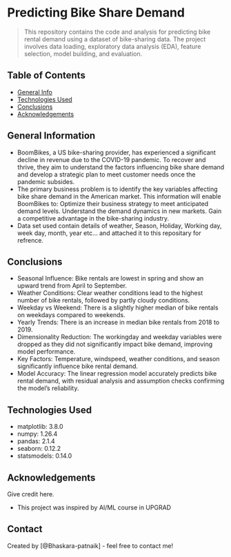 # Predicting Bike Share Demand
> This repository contains the code and analysis for predicting bike rental demand using a dataset of bike-sharing data. The project involves data loading, exploratory data analysis (EDA), feature selection, model building, and evaluation.


## Table of Contents
* [General Info](#general-information)
* [Technologies Used](#technologies-used)
* [Conclusions](#conclusions)
* [Acknowledgements](#acknowledgements)

<!-- You can include any other section that is pertinent to your problem -->

## General Information
- BoomBikes, a US bike-sharing provider, has experienced a significant decline in revenue due to the COVID-19 pandemic. To recover and thrive, they aim to understand the factors influencing bike share demand and develop a strategic plan to meet customer needs once the pandemic subsides.
- The primary business problem is to identify the key variables affecting bike share demand in the American market. This information will enable BoomBikes to:
Optimize their business strategy to meet anticipated demand levels.
Understand the demand dynamics in new markets.
Gain a competitive advantage in the bike-sharing industry.
- Data set used contain details of weather, Season, Holiday, Working day, week day, month, year etc... and attached it to this repositary for refrence.

<!-- You don't have to answer all the questions - just the ones relevant to your project. -->

## Conclusions
- Seasonal Influence: Bike rentals are lowest in spring and show an upward trend from April to September.
- Weather Conditions: Clear weather conditions lead to the highest number of bike rentals, followed by partly cloudy conditions.
- Weekday vs Weekend: There is a slightly higher median of bike rentals on weekdays compared to weekends.
- Yearly Trends: There is an increase in median bike rentals from 2018 to 2019.
- Dimensionality Reduction: The workingday and weekday variables were dropped as they did not significantly impact bike demand, improving model performance.
- Key Factors: Temperature, windspeed, weather conditions, and season significantly influence bike rental demand.
- Model Accuracy: The linear regression model accurately predicts bike rental demand, with residual analysis and assumption checks confirming the model’s reliability.

<!-- You don't have to answer all the questions - just the ones relevant to your project. -->


## Technologies Used
- matplotlib: 3.8.0
- numpy: 1.26.4
- pandas: 2.1.4
- seaborn: 0.12.2
- statsmodels: 0.14.0

<!-- As the libraries versions keep on changing, it is recommended to mention the version of library used in this project -->

## Acknowledgements
Give credit here.
- This project was inspired by AI/ML course in UPGRAD

## Contact
Created by [@Bhaskara-patnaik] - feel free to contact me!


<!-- Optional -->
<!-- ## License -->
<!-- This project is open source and available under the [... License](). -->

<!-- You don't have to include all sections - just the one's relevant to your project -->
